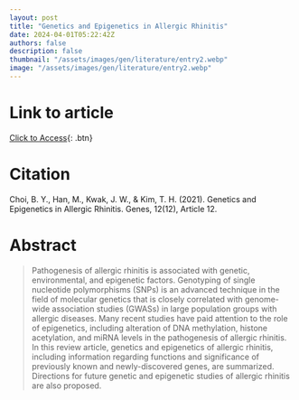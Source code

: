 ```yaml
---
layout: post
title: "Genetics and Epigenetics in Allergic Rhinitis"
date: 2024-04-01T05:22:42Z
authors: false
description: false
thumbnail: "/assets/images/gen/literature/entry2.webp"
image: "/assets/images/gen/literature/entry2.webp"
---
```

# Link to article
[Click to Access](https://doi.org/10.3390/genes12122004){: .btn}

# Citation
Choi, B. Y., Han, M., Kwak, J. W., & Kim, T. H. (2021). Genetics and Epigenetics in Allergic Rhinitis. Genes, 12(12), Article 12.

# Abstract
 > Pathogenesis of allergic rhinitis is associated with genetic, environmental, and epigenetic factors. Genotyping of single nucleotide polymorphisms (SNPs) is an advanced technique in the field of molecular genetics that is closely correlated with genome-wide association studies (GWASs) in large population groups with allergic diseases. Many recent studies have paid attention to the role of epigenetics, including alteration of DNA methylation, histone acetylation, and miRNA levels in the pathogenesis of allergic rhinitis. In this review article, genetics and epigenetics of allergic rhinitis, including information regarding functions and significance of previously known and newly-discovered genes, are summarized. Directions for future genetic and epigenetic studies of allergic rhinitis are also proposed.

